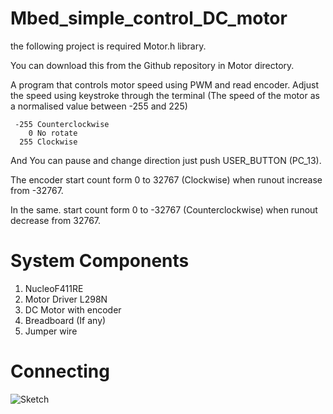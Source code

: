 # Mbed_simple_control_DC_motor

the following project is required Motor.h library.

You can download this from the Github repository in Motor directory.

A program that controls motor speed using PWM and read encoder. Adjust the speed using keystroke through the terminal (The speed of the motor as a normalised value between -255 and 225)

```
 -255 Counterclockwise
    0 No rotate
  255 Clockwise
```
And You can pause and change direction just push USER_BUTTON (PC_13).

The encoder start count form 0 to 32767 (Clockwise) when runout increase from -32767.

In the same. start count form 0 to -32767 (Counterclockwise) when runout decrease from 32767.

# System Components
1. NucleoF411RE
2. Motor Driver L298N
3. DC Motor with encoder
4. Breadboard (If any)
5. Jumper wire

# Connecting
![Sketch](https://user-images.githubusercontent.com/68624655/107952701-ad833200-6fcc-11eb-8caf-dc315597ef1a.png)
